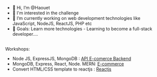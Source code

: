 - 👋 Hi, I’m @Haouet
- 👀 I'm interested in the challenge
- 🌱 I’m currently working on web development technologies like JavaScript, NodeJS, ReactJS, PHP etc
- 💞️ Goals: Learn more technologies - Learning to become a full-stack developer....
<br/>
Workshops: <br/>
<ul>
  <li> Node JS, ExpressJS, MongoDB : <a href="https://github.com/Haouet/ecomerce-api">API E-comerce Backend </a></li>
  <li> MongoDB, Express, React, Node. MERN: <a href="https://github.com/Haouet/Projet-react-node">E-commerce</a> 
  </li>
    <li>Convert HTML/CSS template to reactjs : <a href="https://github.com/Haouet/Convert-html-template-to-reactjs"> Reactjs </a></li>
</ul>


